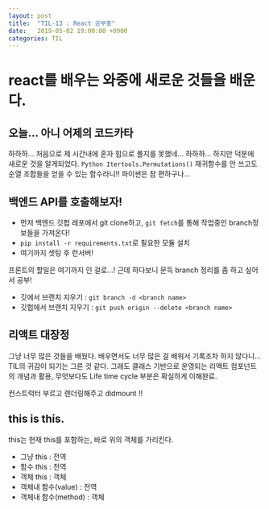 ```yaml
---
layout: post
title:  "TIL-13 : React 공부중"
date:   2019-05-02 19:00:00 +0900
categories: TIL
---
```



# react를 배우는 와중에 새로운 것들을 배운다.

## 오늘... 아니 어제의 코드카타

하하하... 처음으로 제 시간내에 혼자 힘으로 풀지를 못했네... 하하하...
하지만 덕분에 새로운 것을 알게되었다. `Python Itertools.Permutations()`
재귀함수를 안 쓰고도 순열 조합들을 얻을 수 있는 함수라니!! 파이썬은 참 편하구나...


## 백엔드 API를 호출해보자!

- 먼저 백엔드 깃헙 레포에서 git clone하고, `git fetch`를 통해 작업중인 branch정보들을 가져온다!
- `pip install -r requirements.txt`로 필요한 모듈 설치
- 여기까지 셋팅 후 런서버!

프론트의 할일은 여기까지 인 걸로...!
근데 하다보니 문득 branch 정리를 좀 하고 싶어서 공부!
- 깃에서 브랜치 지우기 : `git branch -d <branch name>`
- 깃헙에서 브랜치 지우기 : `git push origin --delete <branch name>`


## 리액트 대장정

그냥 너무 많은 것들을 배웠다. 배우면서도 너무 많은 걸 배워서 기록조차 하지 않다니... TIL의 귀감이 되기는 그른 것 같다. 그래도 클래스 기반으로 운영되는 리액트 컴포넌트의 개념과 활용, 무엇보다도 Life time cycle 부분은 확실하게 이해완료.

컨스트럭터 부르고 렌더링해주고 didmount !!


## this is this.

this는 현재 this를 포함하는, 바로 위의 객체를 가리킨다. 

- 그냥 this : 전역
- 함수 this : 전역
- 객체 this : 객체
- 객체내 함수(value) : 전역
- 객체내 함수(method) : 객체
